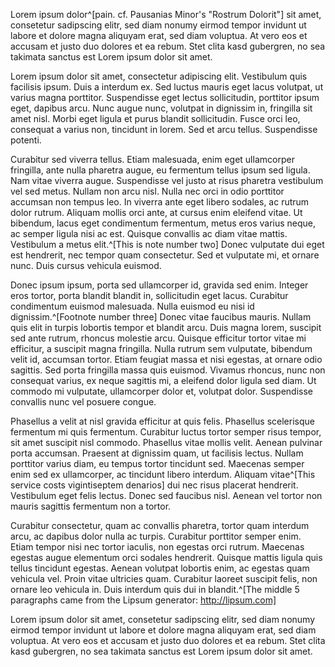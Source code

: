 Lorem ipsum dolor^[pain. cf. Pausanias Minor's "Rostrum Dolorit"] sit amet, consetetur sadipscing elitr, sed diam nonumy eirmod
tempor invidunt ut labore et dolore magna aliquyam erat, sed diam voluptua. At
vero eos et accusam et justo duo dolores et ea rebum. Stet clita kasd
gubergren, no sea takimata sanctus est Lorem ipsum dolor sit amet.

Lorem ipsum dolor sit amet, consectetur adipiscing elit. Vestibulum quis
facilisis ipsum. Duis a interdum ex. Sed luctus mauris eget lacus volutpat, ut
varius magna porttitor. Suspendisse eget lectus sollicitudin, porttitor ipsum
eget, dapibus arcu. Nunc augue nunc, volutpat in dignissim in, fringilla sit
amet nisl. Morbi eget ligula et purus blandit sollicitudin. Fusce orci leo,
consequat a varius non, tincidunt in lorem. Sed et arcu tellus. Suspendisse
potenti.

Curabitur sed viverra tellus. Etiam malesuada, enim eget ullamcorper fringilla,
ante nulla pharetra augue, eu fermentum tellus ipsum sed ligula. Nam vitae
viverra augue. Suspendisse vel justo at risus pharetra vestibulum vel sed
metus. Nullam non arcu nisl. Nulla nec orci in odio porttitor accumsan non
tempus leo. In viverra ante eget libero sodales, ac rutrum dolor rutrum.
Aliquam mollis orci ante, at cursus enim eleifend vitae. Ut bibendum, lacus
eget condimentum fermentum, metus eros varius neque, ac semper ligula nisi ac
est. Quisque convallis ac diam vitae mattis. Vestibulum a metus elit.^[This is note number two] Donec
vulputate dui eget est hendrerit, nec tempor quam consectetur. Sed et vulputate
mi, et ornare nunc. Duis cursus vehicula euismod.

Donec ipsum ipsum, porta sed ullamcorper id, gravida sed enim. Integer eros
tortor, porta blandit blandit in, sollicitudin eget lacus. Curabitur
condimentum euismod malesuada. Nulla euismod eu nisi id dignissim.^[Footnote number three] Donec vitae
faucibus mauris. Nullam quis elit in turpis lobortis tempor et blandit arcu.
Duis magna lorem, suscipit sed ante rutrum, rhoncus molestie arcu. Quisque
efficitur tortor vitae mi efficitur, a suscipit magna fringilla. Nulla rutrum
sem vulputate, bibendum velit id, accumsan tortor. Etiam feugiat massa et nisi
egestas, at ornare odio sagittis. Sed porta fringilla massa quis euismod.
Vivamus rhoncus, nunc non consequat varius, ex neque sagittis mi, a eleifend
dolor ligula sed diam. Ut commodo mi vulputate, ullamcorper dolor et, volutpat
dolor. Suspendisse convallis nunc vel posuere congue.

Phasellus a velit at nisl gravida efficitur at quis felis. Phasellus
scelerisque fermentum mi quis fermentum. Curabitur luctus tortor semper risus
tempor, sit amet suscipit nisl commodo. Phasellus vitae mollis velit. Aenean
pulvinar porta accumsan. Praesent at dignissim quam, ut facilisis lectus.
Nullam porttitor varius diam, eu tempus tortor tincidunt sed. Maecenas semper
enim sed ex ullamcorper, ac tincidunt libero interdum. Aliquam vitae^[This service costs vigintiseptem denarios] dui nec
risus placerat hendrerit. Vestibulum eget felis lectus. Donec sed faucibus
nisl. Aenean vel tortor non mauris sagittis fermentum non a tortor.

Curabitur consectetur, quam ac convallis pharetra, tortor quam interdum arcu,
ac dapibus dolor nulla ac turpis. Curabitur porttitor semper enim. Etiam tempor
nisi nec tortor iaculis, non egestas orci rutrum. Maecenas egestas augue
elementum orci sodales hendrerit. Quisque mattis ligula quis tellus tincidunt
egestas. Aenean volutpat lobortis enim, ac egestas quam vehicula vel. Proin
vitae ultricies quam. Curabitur laoreet suscipit felis, non ornare leo vehicula
in. Duis interdum quis dui in blandit.^[The middle 5 paragraphs came from the Lipsum generator: http://lipsum.com]


Lorem ipsum dolor sit amet, consetetur sadipscing elitr, sed diam nonumy eirmod
tempor invidunt ut labore et dolore magna aliquyam erat, sed diam voluptua. At
vero eos et accusam et justo duo dolores et ea rebum. Stet clita kasd
gubergren, no sea takimata sanctus est Lorem ipsum dolor sit amet.
